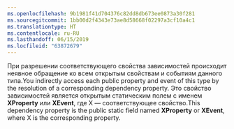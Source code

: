 ```yaml
---
ms.openlocfilehash: 9b1981f41d704376c82dd8db673ee0873a30f281
ms.sourcegitcommit: 1bb00d2f4343e73ae8d58668f02297a3cf10a4c1
ms.translationtype: HT
ms.contentlocale: ru-RU
ms.lasthandoff: 06/15/2019
ms.locfileid: "63872679"
---
```

<span data-ttu-id="08cbf-101">При разрешении соответствующего свойства зависимостей происходит неявное обращение ко всем открытым свойствам и событиям данного типа.</span><span class="sxs-lookup"><span data-stu-id="08cbf-101">You indirectly access each public property and event of this type by the resolution of a corresponding dependency property.</span></span> <span data-ttu-id="08cbf-102">Это свойство зависимостей является открытым статическим полем с именем **XProperty** или **XEvent**, где X — соответствующее свойство.</span><span class="sxs-lookup"><span data-stu-id="08cbf-102">This dependency property is the public static field named **XProperty** or **XEvent**, where X is the corresponding property.</span></span>